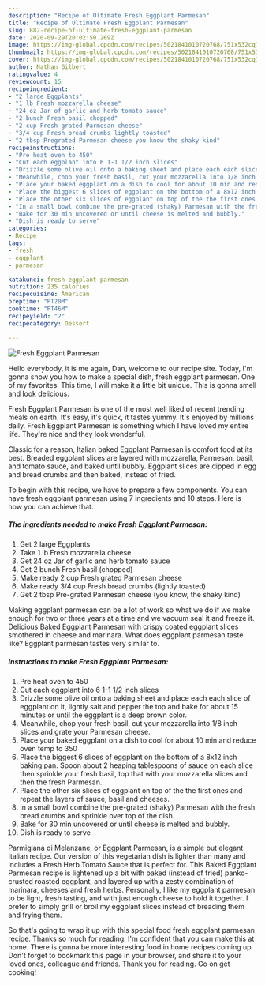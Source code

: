 ```yaml
---
description: "Recipe of Ultimate Fresh Eggplant Parmesan"
title: "Recipe of Ultimate Fresh Eggplant Parmesan"
slug: 882-recipe-of-ultimate-fresh-eggplant-parmesan
date: 2020-09-29T20:02:50.269Z
image: https://img-global.cpcdn.com/recipes/5021841010720768/751x532cq70/fresh-eggplant-parmesan-recipe-main-photo.jpg
thumbnail: https://img-global.cpcdn.com/recipes/5021841010720768/751x532cq70/fresh-eggplant-parmesan-recipe-main-photo.jpg
cover: https://img-global.cpcdn.com/recipes/5021841010720768/751x532cq70/fresh-eggplant-parmesan-recipe-main-photo.jpg
author: Nathan Gilbert
ratingvalue: 4
reviewcount: 15
recipeingredient:
- "2 large Eggplants"
- "1 lb Fresh mozzarella cheese"
- "24 oz Jar of garlic and herb tomato sauce"
- "2 bunch Fresh basil chopped"
- "2 cup Fresh grated Parmesan cheese"
- "3/4 cup Fresh bread crumbs lightly toasted"
- "2 tbsp Pregrated Parmesan cheese you know the shaky kind"
recipeinstructions:
- "Pre heat oven to 450"
- "Cut each eggplant into 6 1-1 1/2 inch slices"
- "Drizzle some olive oil onto a baking sheet and place each each slice of eggplant on it, lightly salt and pepper the top and bake for about 15 minutes or until the eggplant is a deep brown color."
- "Meanwhile, chop your fresh basil, cut your mozzarella into 1/8 inch slices and grate your Parmesan cheese."
- "Place your baked eggplant on a dish to cool for about 10 min and reduce oven temp to 350"
- "Place the biggest 6 slices of eggplant on the bottom of a 8x12 inch baking pan. Spoon about 2  heaping tablespoons of sauce on each slice then sprinkle your fresh basil, top that with your mozzarella slices and then the fresh Parmesan."
- "Place the other six slices of eggplant on top of the the first ones and repeat the layers of sauce, basil and cheeses."
- "In a small bowl combine the pre-grated (shaky) Parmesan with the fresh bread crumbs and sprinkle over top of the dish."
- "Bake for 30 min uncovered or until cheese is melted and bubbly."
- "Dish is ready to serve"
categories:
- Recipe
tags:
- fresh
- eggplant
- parmesan

katakunci: fresh eggplant parmesan 
nutrition: 235 calories
recipecuisine: American
preptime: "PT20M"
cooktime: "PT46M"
recipeyield: "2"
recipecategory: Dessert

---
```



![Fresh Eggplant Parmesan](https://img-global.cpcdn.com/recipes/5021841010720768/751x532cq70/fresh-eggplant-parmesan-recipe-main-photo.jpg)

Hello everybody, it is me again, Dan, welcome to our recipe site. Today, I'm gonna show you how to make a special dish, fresh eggplant parmesan. One of my favorites. This time, I will make it a little bit unique. This is gonna smell and look delicious.

Fresh Eggplant Parmesan is one of the most well liked of recent trending meals on earth. It's easy, it's quick, it tastes yummy. It's enjoyed by millions daily. Fresh Eggplant Parmesan is something which I have loved my entire life. They're nice and they look wonderful.

Classic for a reason, Italian baked Eggplant Parmesan is comfort food at its best. Breaded eggplant slices are layered with mozzarella, Parmesan, basil, and tomato sauce, and baked until bubbly. Eggplant slices are dipped in egg and bread crumbs and then baked, instead of fried.


To begin with this recipe, we have to prepare a few components. You can have fresh eggplant parmesan using 7 ingredients and 10 steps. Here is how you can achieve that.

<!--inarticleads1-->

##### The ingredients needed to make Fresh Eggplant Parmesan:

1. Get 2 large Eggplants
1. Take 1 lb Fresh mozzarella cheese
1. Get 24 oz Jar of garlic and herb tomato sauce
1. Get 2 bunch Fresh basil (chopped)
1. Make ready 2 cup Fresh grated Parmesan cheese
1. Make ready 3/4 cup Fresh bread crumbs (lightly toasted)
1. Get 2 tbsp Pre-grated Parmesan cheese (you know, the shaky kind)


Making eggplant parmesan can be a lot of work so what we do if we make enough for two or three years at a time and we vacuum seal it and freeze it. Delicious Baked Eggplant Parmesan with crispy coated eggplant slices smothered in cheese and marinara. What does eggplant parmesan taste like? Eggplant parmesan tastes very similar to. 

<!--inarticleads2-->

##### Instructions to make Fresh Eggplant Parmesan:

1. Pre heat oven to 450
1. Cut each eggplant into 6 1-1 1/2 inch slices
1. Drizzle some olive oil onto a baking sheet and place each each slice of eggplant on it, lightly salt and pepper the top and bake for about 15 minutes or until the eggplant is a deep brown color.
1. Meanwhile, chop your fresh basil, cut your mozzarella into 1/8 inch slices and grate your Parmesan cheese.
1. Place your baked eggplant on a dish to cool for about 10 min and reduce oven temp to 350
1. Place the biggest 6 slices of eggplant on the bottom of a 8x12 inch baking pan. Spoon about 2  heaping tablespoons of sauce on each slice then sprinkle your fresh basil, top that with your mozzarella slices and then the fresh Parmesan.
1. Place the other six slices of eggplant on top of the the first ones and repeat the layers of sauce, basil and cheeses.
1. In a small bowl combine the pre-grated (shaky) Parmesan with the fresh bread crumbs and sprinkle over top of the dish.
1. Bake for 30 min uncovered or until cheese is melted and bubbly.
1. Dish is ready to serve


Parmigiana di Melanzane, or Eggplant Parmesan, is a simple but elegant Italian recipe. Our version of this vegetarian dish is lighter than many and includes a Fresh Herb Tomato Sauce that is perfect for. This Baked Eggplant Parmesan recipe is lightened up a bit with baked (instead of fried) panko-crusted roasted eggplant, and layered up with a zesty combination of marinara, cheeses and fresh herbs. Personally, I like my eggplant parmesan to be light, fresh tasting, and with just enough cheese to hold it together. I prefer to simply grill or broil my eggplant slices instead of breading them and frying them. 

So that's going to wrap it up with this special food fresh eggplant parmesan recipe. Thanks so much for reading. I'm confident that you can make this at home. There is gonna be more interesting food in home recipes coming up. Don't forget to bookmark this page in your browser, and share it to your loved ones, colleague and friends. Thank you for reading. Go on get cooking!
